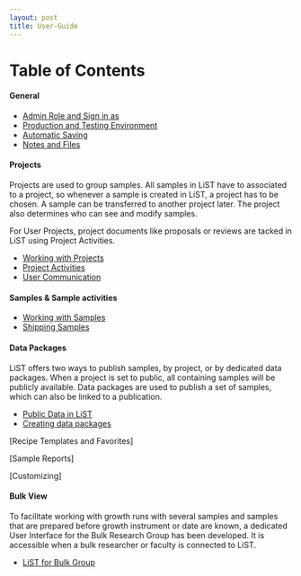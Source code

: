 ```yaml
---
layout: post
title: User-Guide
---
```


# Table of Contents

#### General

* [Admin Role and Sign in as](user-guide/admin-role-and-Sign-in-as)
* [Production and Testing Environment](user-guide/environments)
* [Automatic Saving](user-guide/automatic-saving)
* [Notes and Files](/2DCC/LiST/-/wikis/user-guide/notes-and-files)

#### Projects

Projects are used to group samples. All samples in LiST have to associated to a project, so whenever a sample is created in LiST, a project has to be chosen. A sample can be transferred to another project later. The project also determines who can see and modify samples.

For User Projects, project documents like proposals or reviews are tacked in LiST using Project Activities.

* [Working with Projects](user-guide/working-with-projects)
* [Project Activities](/2DCC/LiST/-/wikis/user-guide/project-activities)
* [User Communication](user-guide/user-communication)

#### Samples & Sample activities

* [Working with Samples](user-guide/working-with-samples)
* [Shipping Samples](user-guide/ship-samples)

#### Data Packages

LiST offers two ways to publish samples, by project, or by dedicated data packages. When a project is set to public, all containing samples will be publicly available. Data packages are used to publish a set of samples, which can also be linked to a publication.

* [Public Data in LiST](user-guide/public-data)
* [Creating data packages](user-guide/data-packages)

\[Recipe Templates and Favorites\]

\[Sample Reports\]

\[Customizing\]

#### Bulk View

To facilitate working with growth runs with several samples and samples that are prepared before growth instrument or date are known, a dedicated User Interface for the Bulk Research Group has been developed. It is accessible when a bulk researcher or faculty is connected to LiST.

* [LiST for Bulk Group](user-guide/bulk)





